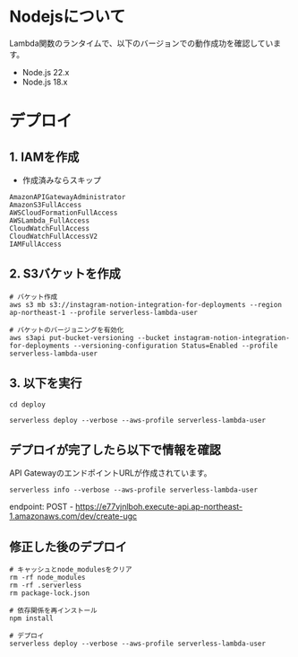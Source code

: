 # Nodejsについて
Lambda関数のランタイムで、以下のバージョンでの動作成功を確認しています。

- Node.js 22.x
- Node.js 18.x

# デプロイ
## 1. IAMを作成
- 作成済みならスキップ

```
AmazonAPIGatewayAdministrator
AmazonS3FullAccess
AWSCloudFormationFullAccess
AWSLambda_FullAccess
CloudWatchFullAccess
CloudWatchFullAccessV2
IAMFullAccess
```

## 2. S3バケットを作成
```
# バケット作成
aws s3 mb s3://instagram-notion-integration-for-deployments --region ap-northeast-1 --profile serverless-lambda-user

# バケットのバージョニングを有効化
aws s3api put-bucket-versioning --bucket instagram-notion-integration-for-deployments --versioning-configuration Status=Enabled --profile serverless-lambda-user
```

## 3. 以下を実行
```
cd deploy

serverless deploy --verbose --aws-profile serverless-lambda-user
```


## デプロイが完了したら以下で情報を確認

API GatewayのエンドポイントURLが作成されています。

```
serverless info --verbose --aws-profile serverless-lambda-user
```

endpoint: POST - https://e77vjnlboh.execute-api.ap-northeast-1.amazonaws.com/dev/create-ugc



## 修正した後のデプロイ

```
# キャッシュとnode_modulesをクリア
rm -rf node_modules
rm -rf .serverless
rm package-lock.json

# 依存関係を再インストール
npm install

# デプロイ
serverless deploy --verbose --aws-profile serverless-lambda-user
```
